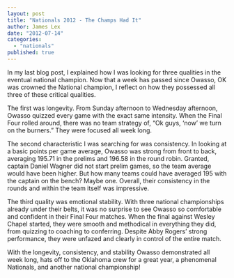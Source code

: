 ```yaml
---
layout: post
title: "Nationals 2012 - The Champs Had It"
author: James Lex
date: "2012-07-14"
categories: 
  - "nationals"
published: true
---
```


In my last blog post, I explained how I was looking for three qualities in the eventual national champion. Now that a week has passed since Owasso, OK was crowned the National champion, I reflect on how they possessed all three of these critical qualities.

The first was longevity. From Sunday afternoon to Wednesday afternoon, Owasso quizzed every game with the exact same intensity. When the Final Four rolled around, there was no team strategy of, “Ok guys, ‘now’ we turn on the burners.” They were focused all week long.

The second characteristic I was searching for was consistency. In looking at a basic points per game average, Owasso was strong from front to back, averaging 195.71 in the prelims and 196.58 in the round robin. Granted, captain Daniel Wagner did not start prelim games, so the team average would have been higher. But how many teams could have averaged 195 with the captain on the bench? Maybe one. Overall, their consistency in the rounds and within the team itself was impressive.

The third quality was emotional stability. With three national championships already under their belts, it was no surprise to see Owasso so comfortable and confident in their Final Four matches. When the final against Wesley Chapel started, they were smooth and methodical in everything they did, from quizzing to coaching to conferring. Despite Abby Rogers’ strong performance, they were unfazed and clearly in control of the entire match.

With the longevity, consistency, and stability Owasso demonstrated all week long, hats off to the Oklahoma crew for a great year, a phenomenal Nationals, and another national championship!
